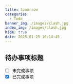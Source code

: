 ```yaml
---
title: tomorrow
categories:
  - Todo
banner_img: /images/clash.jpg
index_img: /images/clash.jpg
hide: true
date: 2025-01-25 16:14:45
---
```


## 待办事项标题

- [ ] 未完成事项
- [x] 已完成事项